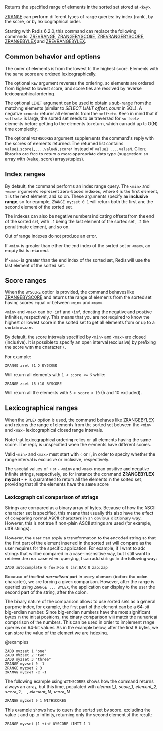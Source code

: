 Returns the specified range of elements in the sorted set stored at `<key>`.

[ZRANGE](/commands/zrange) can perform different types of range queries: by index (rank), by the score, or by lexicographical order.

Starting with Redis 6.2.0, this command can replace the following commands: [ZREVRANGE](/commands/zrevrange), [ZRANGEBYSCORE](/commands/zrangebyscore), [ZREVRANGEBYSCORE](/commands/zrevrangebyscore), [ZRANGEBYLEX](/commands/zrangebylex) and [ZREVRANGEBYLEX](/commands/zrevrangebylex).

## Common behavior and options

The order of elements is from the lowest to the highest score. Elements with the same score are ordered lexicographically.

The optional `REV` argument reverses the ordering, so elements are ordered from highest to lowest score, and score ties are resolved by reverse lexicographical ordering.

The optional `LIMIT` argument can be used to obtain a sub-range from the matching elements (similar to _SELECT LIMIT offset, count_ in SQL).
A negative `<count>` returns all elements from the `<offset>`. Keep in mind that if `<offset>` is large, the sorted set needs to be traversed for `<offset>` elements before getting to the elements to return, which can add up to O(N) time complexity.

The optional `WITHSCORES` argument supplements the command's reply with the scores of elements returned. The returned list contains `value1,score1,...,valueN,scoreN` instead of `value1,...,valueN`. Client libraries are free to return a more appropriate data type (suggestion: an array with (value, score) arrays/tuples).

## Index ranges

By default, the command performs an index range query. The `<min>` and `<max>` arguments represent zero-based indexes, where `0` is the first element, `1` is the next element, and so on. These arguments specify an **inclusive range**, so for example, `ZRANGE myzset 0 1` will return both the first and the second element of the sorted set.

The indexes can also be negative numbers indicating offsets from the end of the sorted set, with `-1` being the last element of the sorted set, `-2` the penultimate element, and so on.

Out of range indexes do not produce an error.

If `<min>` is greater than either the end index of the sorted set or `<max>`, an empty list is returned.

If `<max>` is greater than the end index of the sorted set, Redis will use the last element of the sorted set.

## Score ranges

When the `BYSCORE` option is provided, the command behaves like [ZRANGEBYSCORE](/commands/zrangebyscore) and returns the range of elements from the sorted set having scores equal or between `<min>` and `<max>`.

`<min>` and `<max>` can be `-inf` and `+inf`, denoting the negative and positive infinities, respectively. This means that you are not required to know the highest or lowest score in the sorted set to get all elements from or up to a certain score.

By default, the score intervals specified by `<min>` and `<max>` are closed (inclusive).
It is possible to specify an open interval (exclusive) by prefixing the score
with the character `(`.

For example:

```
ZRANGE zset (1 5 BYSCORE
```

Will return all elements with `1 < score <= 5` while:

```
ZRANGE zset (5 (10 BYSCORE
```

Will return all the elements with `5 < score < 10` (5 and 10 excluded).

## Lexicographical ranges

When the `BYLEX` option is used, the command behaves like [ZRANGEBYLEX](/commands/zrangebylex) and returns the range of elements from the sorted set between the `<min>` and `<max>` lexicographical closed range intervals.

Note that lexicographical ordering relies on all elements having the same score. The reply is unspecified when the elements have different scores.

Valid `<min>` and `<max>` must start with `(` or `[`, in order to specify
whether the range interval is exclusive or inclusive, respectively.

The special values of `+` or `-` `<min>` and `<max>` mean positive and negative infinite strings, respectively, so for instance the command **ZRANGEBYLEX myzset - +** is guaranteed to return all the elements in the sorted set, providing that all the elements have the same score.

### Lexicographical comparison of strings

Strings are compared as a binary array of bytes. Because of how the ASCII character set is specified, this means that usually this also have the effect of comparing normal ASCII characters in an obvious dictionary way. However, this is not true if non-plain ASCII strings are used (for example, utf8 strings).

However, the user can apply a transformation to the encoded string so that the first part of the element inserted in the sorted set will compare as the user requires for the specific application. For example, if I want to
add strings that will be compared in a case-insensitive way, but I still
want to retrieve the real case when querying, I can add strings in the
following way:

    ZADD autocomplete 0 foo:Foo 0 bar:BAR 0 zap:zap

Because of the first *normalized* part in every element (before the colon character), we are forcing a given comparison. However, after the range is queried using `ZRANGE ... BYLEX`, the application can display to the user the second part of the string, after the colon.

The binary nature of the comparison allows to use sorted sets as a general purpose index, for example, the first part of the element can be a 64-bit big-endian number. Since big-endian numbers have the most significant bytes in the initial positions, the binary comparison will match the numerical comparison of the numbers. This can be used in order to implement range queries on 64-bit values. As in the example below, after the first 8 bytes, we can store the value of the element we are indexing.

@examples

```cli
ZADD myzset 1 "one"
ZADD myzset 2 "two"
ZADD myzset 3 "three"
ZRANGE myzset 0 -1
ZRANGE myzset 2 3
ZRANGE myzset -2 -1
```

The following example using `WITHSCORES` shows how the command returns always an array, but this time, populated with *element_1*, *score_1*, *element_2*, *score_2*, ..., *element_N*, *score_N*.

```cli
ZRANGE myzset 0 1 WITHSCORES
```

This example shows how to query the sorted set by score, excluding the value `1` and up to infinity, returning only the second element of the result:

```cli
ZRANGE myzset (1 +inf BYSCORE LIMIT 1 1
```
